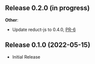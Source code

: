 ## Release 0.2.0 (in progress)

**Other**:

* Update reduct-js to 0.4.0, [PR-6](https://github.com/reduct-storage/web-console/pull/6)

## Release 0.1.0 (2022-05-15)

* Initial Release
